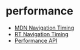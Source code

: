 # performance

- [MDN Navigation Timing](https://developer.mozilla.org/zh-CN/docs/Web/API/Navigation_timing_API)
- [RT Navigation Timing](https://www.w3.org/TR/navigation-timing/)
- [Performance API](https://developer.mozilla.org/zh-CN/docs/Web/API/Performance_API)
